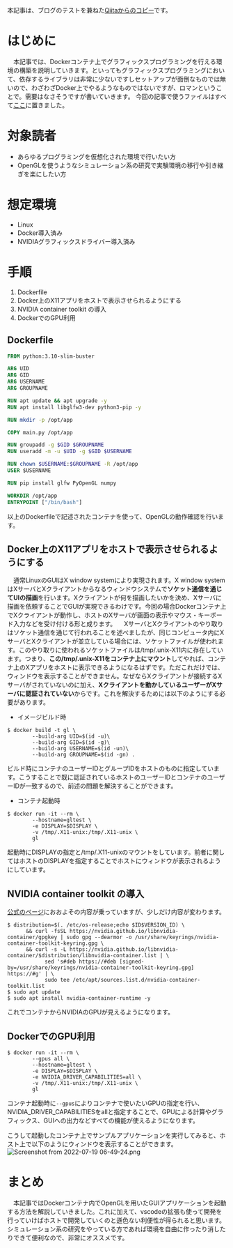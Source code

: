 本記事は、ブログのテストを兼ねた[Qiitaからのコピー](https://qiita.com/asuka1975/items/5384ff4c20accb87cdca)です。

# はじめに

　本記事では、Dockerコンテナ上でグラフィックスプログラミングを行える環境の構築を説明していきます。といってもグラフィックスプログラミングにおいて、依存するライブラリは非常に少ないですしセットアップが面倒なものでは無いので、わざわざDocker上でやるようなものではないですが、ロマンということで。需要はなさそうですが書いていきます。
今回の記事で使うファイルはすべて[ここ](https://github.com/asuka1975/gl-docker)に置きました。

# 対象読者

- あらゆるプログラミングを仮想化された環境で行いたい方
- OpenGLを使うようなシミュレーション系の研究で実験環境の移行や引き継ぎを楽にしたい方

# 想定環境

- Linux
- Docker導入済み
- NVIDIAグラフィックスドライバー導入済み

# 手順

1. Dockerfile
2. Docker上のX11アプリをホストで表示させられるようにする
3. NVIDIA container toolkit の導入
4. DockerでのGPU利用

## Dockerfile

```dockerfile
FROM python:3.10-slim-buster

ARG UID
ARG GID
ARG USERNAME
ARG GROUPNAME

RUN apt update && apt upgrade -y
RUN apt install libglfw3-dev python3-pip -y

RUN mkdir -p /opt/app

COPY main.py /opt/app

RUN groupadd -g $GID $GROUPNAME
RUN useradd -m -u $UID -g $GID $USERNAME

RUN chown $USERNAME:$GROUPNAME -R /opt/app
USER $USERNAME

RUN pip install glfw PyOpenGL numpy

WORKDIR /opt/app
ENTRYPOINT ["/bin/bash"]
```

以上のDockerfileで記述されたコンテナを使って、OpenGLの動作確認を行います。

## Docker上のX11アプリをホストで表示させられるようにする

　通常LinuxのGUIはX window systemにより実現されます。X window systemはXサーバとXクライアントからなるウィンドウシステムで**ソケット通信を通じてUIの描画**を行います。Xクライアントが何を描画したいかを決め、Xサーバに描画を依頼することでGUIが実現できるわけです。今回の場合Dockerコンテナ上でXクライアントが動作し、ホストのXサーバが画面の表示やマウス・キーボード入力などを受け付ける形と成ります。
　XサーバとXクライアントのやり取りはソケット通信を通じて行われることを述べましたが、同じコンピュータ内にXサーバとXクライアントが並立している場合には、ソケットファイルが使われます。このやり取りに使われるソケットファイルは/tmp/.unix-X11内に存在しています。つまり、**この/tmp/.unix-X11をコンテナ上にマウント**してやれば、コンテナ上のXアプリをホストに表示できるようになるはずです。ただこれだけでは、ウィンドウを表示することができません。なぜならXクライアントが接続するXサーバがされていないのに加え、**Xクライアントを動かしているユーザーがXサーバに認証されていない**からです。これを解決するためには以下のようにする必要があります。

- イメージビルド時
```shell
$ docker build -t gl \
        --build-arg UID=$(id -u)\
        --build-arg GID=$(id -g)\
        --build-arg USERNAME=$(id -un)\
        --build-arg GROUPNAME=$(id -gn) .
```
ビルド時にコンテナのユーザーIDとグループIDをホストのものに指定しています。こうすることで既に認証されているホストのユーザーIDとコンテナのユーザーIDが一致するので、前述の問題を解決することができます。

- コンテナ起動時
```shell
$ docker run -it --rm \
        --hostname=gltest \
        -e DISPLAY=$DISPLAY \
        -v /tmp/.X11-unix:/tmp/.X11-unix \
        gl
```
起動時にDISPLAYの指定と/tmp/.X11-unixのマウントをしています。前者に関してはホストのDISPLAYを指定することでホストにウィンドウが表示されるようにしています。

## NVIDIA container toolkit の導入

[公式のページ](https://docs.nvidia.com/datacenter/cloud-native/container-toolkit/install-guide.html)におおよその内容が乗っていますが、少しだけ内容が変わります。

```shell
$ distribution=$(. /etc/os-release;echo $ID$VERSION_ID) \
      && curl -fsSL https://nvidia.github.io/libnvidia-container/gpgkey | sudo gpg --dearmor -o /usr/share/keyrings/nvidia-container-toolkit-keyring.gpg \
      && curl -s -L https://nvidia.github.io/libnvidia-container/$distribution/libnvidia-container.list | \
            sed 's#deb https://#deb [signed-by=/usr/share/keyrings/nvidia-container-toolkit-keyring.gpg] https://#g' | \
            sudo tee /etc/apt/sources.list.d/nvidia-container-toolkit.list
$ sudo apt update
$ sudo apt install nvidia-container-runtime -y
```
これでコンテナからNVIDIAのGPUが見えるようになります。

## DockerでのGPU利用

```shell
$ docker run -it --rm \
        --gpus all \
        --hostname=gltest \
        -e DISPLAY=$DISPLAY \
        -e NVIDIA_DRIVER_CAPABILITIES=all \
        -v /tmp/.X11-unix:/tmp/.X11-unix \
        gl
```
コンテナ起動時に`--gpus`によりコンテナで使いたいGPUの指定を行い、NVIDIA_DRIVER_CAPABILITIESをallと指定することで、GPUによる計算やグラフィックス、GUIへの出力などすべての機能が使えるようになります。

こうして起動したコンテナ上でサンプルアプリケーションを実行してみると、ホスト上で以下のようにウィンドウを表示することができます。
![Screenshot from 2022-07-19 06-49-24.png](https://qiita-image-store.s3.ap-northeast-1.amazonaws.com/0/568499/65b0049a-75b6-2a64-f65f-ea455f03855e.png)

# まとめ
　本記事ではDockerコンテナ内でOpenGLを用いたGUIアプリケーションを起動する方法を解説していきました。これに加えて、vscodeの拡張も使って開発を行っていけばホストで開発していくのと遜色ない利便性が得られると思います。シミュレーション系の研究をやっている方であれば環境を自由に作ったり消したりできて便利なので、非常にオススメです。
